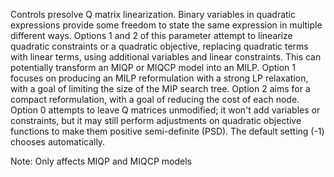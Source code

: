 Controls presolve Q matrix linearization. Binary variables in quadratic expressions provide some freedom to state the
same expression in multiple different ways. Options 1 and 2 of this parameter attempt to linearize quadratic constraints
or a quadratic objective, replacing quadratic terms with linear terms, using additional variables and linear
constraints. This can potentially transform an MIQP or MIQCP model into an MILP. Option 1 focuses on producing an MILP
reformulation with a strong LP relaxation, with a goal of limiting the size of the MIP search tree. Option 2 aims for a
compact reformulation, with a goal of reducing the cost of each node. Option 0 attempts to leave Q matrices unmodified;
it won't add variables or constraints, but it may still perform adjustments on quadratic objective functions to make
them positive semi-definite (PSD). The default setting (-1) chooses automatically.

Note: Only affects MIQP and MIQCP models